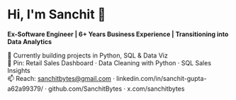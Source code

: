 # Hi, I'm Sanchit 👋
**Ex-Software Engineer | 6+ Years Business Experience | Transitioning into Data Analytics**

🔭 Currently building projects in Python, SQL & Data Viz  
📂 Pin: Retail Sales Dashboard · Data Cleaning with Python · SQL Sales Insights  
📫 Reach: sanchitbytes@gmail.com · linkedin.com/in/sanchit-gupta-a62a99379/ · github.com/SanchitBytes · x.com/sanchitbytes
